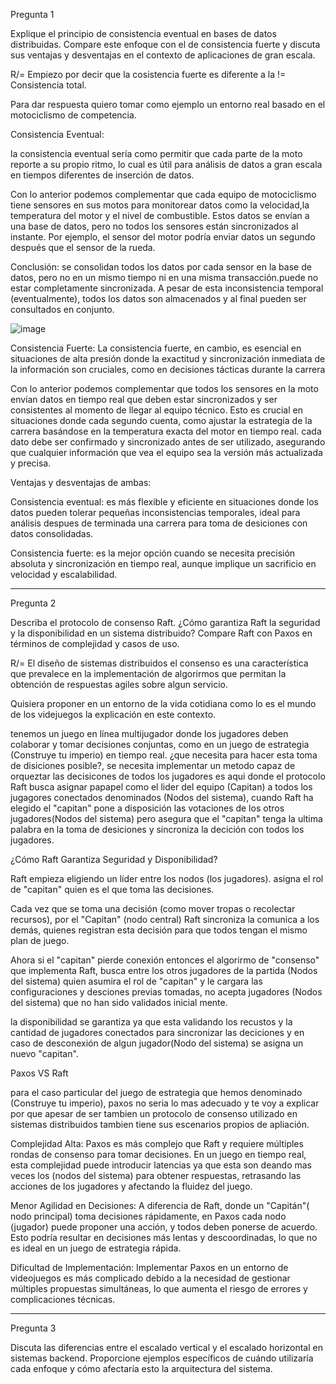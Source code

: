Pregunta 1

Explique el principio de consistencia eventual en bases de
datos distribuidas. Compare este enfoque con el de
consistencia fuerte y discuta sus ventajas y desventajas en el
contexto de aplicaciones de gran escala.

R/= Empiezo por decir que la cosistencia fuerte  es diferente a la != Consistencia total. 

Para dar respuesta quiero tomar como ejemplo un entorno real basado en el motociclismo de competencia.

Consistencia Eventual:

la consistencia eventual sería como permitir que cada parte de la moto reporte a su propio ritmo, lo cual es útil para análisis de datos a gran escala en tiempos diferentes de inserción de datos. 

Con  lo anterior podemos complementar que cada equipo de motociclismo tiene sensores en sus motos para monitorear datos como la velocidad,la temperatura del motor y el nivel de combustible.
Estos datos se envían a una base de datos, pero no todos los sensores están sincronizados al instante. Por ejemplo, el sensor del motor podría enviar datos un segundo después que el sensor de la rueda.

Conclusión: se consolidan todos los datos por cada sensor en la base de datos, pero no en un mismo tiempo ni en una misma transacción.puede no estar completamente sincronizada. A pesar de esta inconsistencia temporal (eventualmente),
todos los datos son almacenados y al final pueden ser consultados en conjunto.

![image](https://github.com/user-attachments/assets/acbd183f-df2c-48ca-bfc4-5f2b988bbf6a)

Consistencia Fuerte:
La consistencia fuerte, en cambio, es esencial en situaciones de alta presión donde la exactitud y sincronización inmediata de la información son cruciales, como en decisiones tácticas durante la carrera

Con lo anterior podemos complementar que todos los sensores en la moto envían datos en tiempo real que deben estar sincronizados y ser consistentes al momento de llegar al equipo técnico. Esto es crucial en situaciones donde cada segundo cuenta, como ajustar la estrategia de la carrera basándose en la temperatura exacta del motor en tiempo real. 
cada dato debe ser confirmado y sincronizado antes de ser utilizado, asegurando que cualquier información que vea el equipo sea la versión más actualizada y precisa.

Ventajas y desventajas de ambas:

Consistencia eventual: es más flexible y eficiente en situaciones donde los datos pueden tolerar pequeñas inconsistencias temporales, ideal para análisis  despues de terminada una carrera para toma de desiciones con datos consolidadas.

Consistencia fuerte: es la mejor opción cuando se necesita precisión absoluta y sincronización en tiempo real, aunque implique un sacrificio en velocidad y escalabilidad.



-----------------------------------------------------------------------

Pregunta 2

Describa el protocolo de consenso Raft. ¿Cómo garantiza Raft
la seguridad y la disponibilidad en un sistema distribuido?
Compare Raft con Paxos en términos de complejidad y casos
de uso.


R/= El diseño de sistemas distribuidos el consenso es una característica que prevalece en la implementación de algorirmos que permitan la obtención de respuestas agiles sobre algun servicio.

Quisiera proponer en un entorno de la vida cotidiana como lo es el mundo de los videjuegos la explicación en este contexto.

tenemos un juego en línea multijugador donde los jugadores deben colaborar y tomar decisiones conjuntas, como en un juego de estrategia (Construye tu imperio) en tiempo real.
 ¿que necesita para hacer esta toma de disiciones posible?, se necesita implementar un metodo capaz de orqueztar las decisicones de todos los jugadores es aqui donde el protocolo Raft busca asignar papapel como el lider del equipo (Capitan)
a todos los jugagores conectados denominados (Nodos del sistema), cuando Raft ha elegido el "capitan"  pone a disposición las votaciones de los otros jugadores(Nodos del sistema) pero asegura que el "capitan" tenga la ultima palabra en la toma de desiciones y sincroniza la decición con todos los jugadores.

¿Cómo Raft Garantiza Seguridad y Disponibilidad?

Raft empieza eligiendo un líder entre los nodos (los jugadores). asigna el rol de "capitan" quien es el que toma las decisiones.

Cada vez que se toma una decisión (como mover tropas o recolectar recursos), por el  "Capitan" (nodo central)   Raft  sincroniza la comunica a los demás, quienes registran esta decisión para que todos tengan el mismo plan de juego.

Ahora si el "capitan" pierde conexión entonces el algorirmo de "consenso" que implementa Raft, busca entre los otros jugadores de la partida (Nodos del sistema) quien asumira el rol de "capitan" y le cargara las configuraciones y desciones previas tomadas, no acepta  jugadores (Nodos del sistema) que no han sido validados inicial mente.

la disponibilidad se garantiza ya que esta validando los recustos y la cantidad de jugadores conectados para sincronizar las deciciones y en caso de desconexión de algun jugador(Nodo del sistema)  se asigna un nuevo "capitan".


Paxos VS Raft

para el caso particular del juego de estrategia que hemos denominado (Construye tu imperio), paxos no seria lo mas adecuado y te voy a explicar por que apesar de ser tambien un protocolo de consenso utilizado en sistemas distribuidos tambien tiene sus escenarios propios de apliación.

Complejidad Alta: Paxos es más complejo que Raft y requiere múltiples rondas de consenso para tomar decisiones. En un juego en tiempo real, esta complejidad puede introducir latencias ya que esta son deando mas veces los (nodos del sistema) para obtener respuestas, retrasando las acciones de los jugadores y afectando la fluidez del juego.

Menor Agilidad en Decisiones: A diferencia de Raft, donde un "Capitán"( nodo principal)  toma decisiones rápidamente, en Paxos cada nodo (jugador) puede proponer una acción, y todos deben ponerse de acuerdo. Esto podría resultar en decisiones más lentas y descoordinadas, lo que no es ideal en un juego de estrategia rápida.

Dificultad de Implementación: Implementar Paxos en un entorno de videojuegos es más complicado debido a la necesidad de gestionar múltiples propuestas simultáneas, lo que aumenta el riesgo de errores y complicaciones técnicas.

-----------------------------------------------------------------------
Pregunta 3

Discuta las diferencias entre el escalado vertical y el escalado
horizontal en sistemas backend. Proporcione ejemplos
específicos de cuándo utilizaría cada enfoque y cómo afectaría
esto la arquitectura del sistema.
